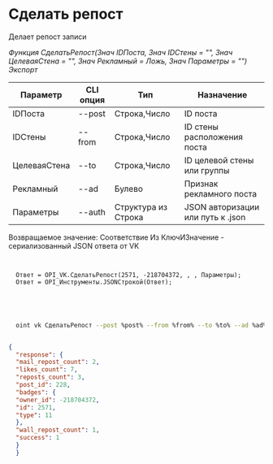 ﻿---
sidebar_position: 2
---

# Сделать репост
 Делает репост записи


*Функция СделатьРепост(Знач IDПоста, Знач IDСтены = "", Знач ЦелеваяСтена = "", Знач Рекламный = Ложь, Знач Параметры = "") Экспорт*

  | Параметр | CLI опция | Тип | Назначение |
  |-|-|-|-|
  | IDПоста | --post | Строка,Число | ID поста |
  | IDСтены | --from | Строка,Число | ID стены расположения поста |
  | ЦелеваяСтена | --to | Строка,Число | ID целевой стены или группы |
  | Рекламный | --ad | Булево | Признак рекламного поста |
  | Параметры | --auth | Структура из Строка | JSON авторизации или путь к .json |

  
  Возвращаемое значение:   Соответствие Из КлючИЗначение - сериализованный JSON ответа от VK

```bsl title="Пример кода"
	
  
  Ответ = OPI_VK.СделатьРепост(2571, -218704372, , , Параметры);
  Ответ = OPI_Инструменты.JSONСтрокой(Ответ);
  

	
```

```sh title="Пример команды CLI"
    
  oint vk СделатьРепост --post %post% --from %from% --to %to% --ad %ad% --auth %auth%

```


```json title="Результат"

{
  "response": {
  "mail_repost_count": 2,
  "likes_count": 7,
  "reposts_count": 3,
  "post_id": 228,
  "badges": {
  "owner_id": -218704372,
  "id": 2571,
  "type": 11
  },
  "wall_repost_count": 1,
  "success": 1
  }
  }

```
